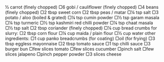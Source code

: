 ½ carrot (finely chopped)
▢6 gobi / cauliflower (finely chopped)
▢4 beans (finely chopped)
▢2 tbsp sweet corn
▢2 tbsp peas / matar
▢¼ tsp salt
▢3 potato / aloo (boiled & grated)
▢¼ tsp cumin powder
▢½ tsp garam masala
▢¼ tsp turmeric
▢½ tsp kashmiri red chilli powder
▢¼ tsp chaat masala
▢½ tsp salt
▢2 tbsp coriander (finely chopped)
▢¼ cup bread crumbs
for slurry:
▢2 tbsp corn flour
▢¼ cup maida / plain flour
▢½ cup water
other ingredients:
▢1 cup panko breadcrumbs (for coating)
▢oil (for frying)
▢3 tbsp eggless mayonnaise
▢2 tbsp tomato sauce
▢1 tsp chilli sauce
▢3 burger bun
▢few slices tomato
▢few slices cucumber
▢pinch salt
▢few slices jalapeno
▢pinch pepper powder
▢3 slices cheese